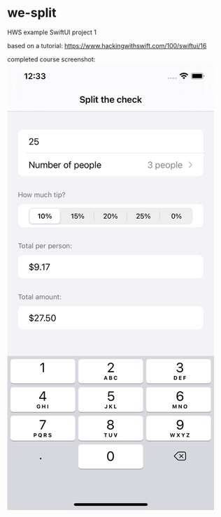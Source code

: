 # we-split
HWS example SwiftUI project 1

based on a tutorial:
https://www.hackingwithswift.com/100/swiftui/16

completed course screenshot:
![We-Split](we-split-scrsht.png?raw=true "We split HWS tutorial implementation screenshot by Piotr Chojnowski")
